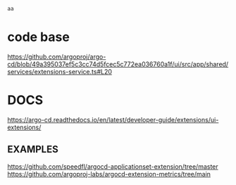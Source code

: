 ```bash
aa
```
# code base
https://github.com/argoproj/argo-cd/blob/49a395037ef5c3cc74d5fcec5c772ea036760a1f/ui/src/app/shared/services/extensions-service.ts#L20

# DOCS
https://argo-cd.readthedocs.io/en/latest/developer-guide/extensions/ui-extensions/

## EXAMPLES
https://github.com/speedfl/argocd-applicationset-extension/tree/master
https://github.com/argoproj-labs/argocd-extension-metrics/tree/main